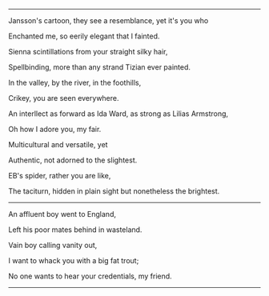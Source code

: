 --------------------------------------------------------

Jansson's cartoon, they see a resemblance, yet it's you who

Enchanted me, so eerily elegant that I fainted.

Sienna scintillations from your straight silky hair,

Spellbinding, more than any strand Tizian ever painted.



In the valley, by the river, in the foothills,

Crikey, you are seen everywhere.

An interllect as forward as Ida Ward, as strong as Lilias Armstrong,

Oh how I adore you, my fair.



Multicultural and versatile, yet

Authentic, not adorned to the slightest.

EB's spider, rather you are like,

The taciturn, hidden in plain sight but nonetheless the brightest.

--------------------------------------------------------

An affluent boy went to England,

Left his poor mates behind in wasteland.

Vain boy calling vanity out,

I want to whack you with a big fat trout;

No one wants to hear your credentials, my friend.

--------------------------------------------------------
